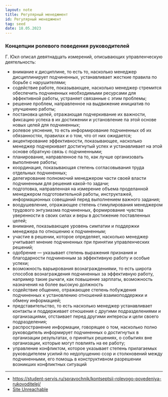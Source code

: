 ```yaml
---
layout: note
title: Регулярный менеджмент
id: Регулярный менеджмент
tag: seed
date: 18.05.2023
---
```


### Концепции ролевого поведения руководителей

Г. Юкл описал девятнадцать измерений, описывающих управленческую деятельность:

-   внимание к дисциплине, то есть то, насколько менеджер дисциплинирует подчиненных, устанавливает жесткие правила по борьбе с нарушителями;
-   содействие работе, показывающее, насколько менеджер стремится обеспечить подчиненных необходимыми ресурсами для эффективной работы, устраняет связанные с этим проблемы;
-   решение проблем, направленное на выдвижение инициатив по улучшению работы;
-   постановка целей, отражающая подчеркивание их важности, фиксацию успеха в их достижении и установление па этой основе новых целей для подчиненных;
-   ролевое уяснение, то есть информирование подчиненных об их обязанностях, правилах и о том, что от них ожидается;
-   акцентирование эффективности, показывающее, насколько менеджер подчеркивает достигнутый успех и устанавливает на этой основе обратную связь с подчиненными;
-   планирование, направленное па то, как лучше организовать выполнение работы;
-   координация, показывающая степень согласовывания труда отдельных подчиненных;
-   делегирование полномочий менеджером части своей власти подчиненным для решения какой-то задачи;
-   подготовка, направленная на измерение объема проделанной менеджером подготовительной работы, инструктажей, информационных совещаний перед выполнением важного задания;
-   воодушевление, отражающее степень стимулирования менеджером трудового энтузиазма подчиненных, формирование чувства уверенности в своих силах и веры в достижение поставленных целей;
-   внимание, показывающее уровень симпатии и поддержки менеджера по отношению к подчиненным;
-   участие в решении, которое определяет, насколько менеджер учитывает мнение подчиненных при принятии управленческих решений;
-   одобрение — указывает степень выражения признания и благодарности подчиненным за эффективную работу и особые успехи;
-   возможность варьирования вознаграждениями, то есть широта способов вознаграждения подчиненных за эффективную работу, например такие рычаги, как повышение зарплаты, возможность назначения на более высокую должность
-   содействие общению, отражающее степень побуждения подчиненных к установлению отношений взаимоподдержки и обмену информацией;
-   представительство, то есть насколько менеджер устанавливает контакты и поддерживает отношения с другими подразделениями и организациями, отстаивает перед другими интересы и цели своего подразделения;
-   распространение информации, говорящее о том, насколько полно руководитель информирует подчиненных о достигнутых в организации результатах, о принятых решениях, о событиях вне организации, которые могут повлиять на ее работу;
-   управление конфликтом, которое указывает степень прилагаемых руководителем усилий по недопущению ссор и столкновений между подчиненными, его помощь в конструктивном разрешении возникших конфликтных ситуаций

---
- https://student-servis.ru/spravochnik/kontseptsii-rolevogo-povedeniya-rukovoditelej/
- [Site Unreachable](https://studwood.net/1049566/menedzhment/kategorii_povedeniya_rukovoditelya_yukla)



